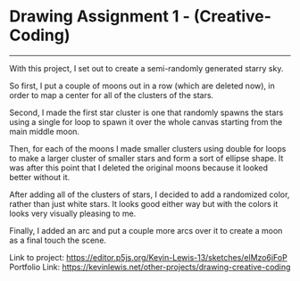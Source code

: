 # Drawing Assignment 1 - (Creative-Coding)
-------------------------------------------
With this project, I set out to create a semi-randomly generated starry sky.

So first, I put a couple of moons out in a row (which are deleted now), in
order to map a center for all of the clusters of the stars.

Second, I made the first star cluster is one that randomly spawns the
stars using a single for loop to spawn it over the whole canvas starting from the main
middle moon.

Then, for each of the moons I made smaller clusters using double for loops
to make a larger cluster of smaller stars and form a sort of ellipse shape. It was
after this point that I deleted the original moons because it looked better without it.

After adding all of the clusters of stars, I decided to add a randomized
color, rather than just white stars. It looks good either way but with the colors it looks
very visually pleasing to me.

Finally, I added an arc and put a couple more arcs over it to create a
moon as a final touch the scene.

Link to project: https://editor.p5js.org/Kevin-Lewis-13/sketches/elMzo6jFoP
Portfolio Link: https://kevinlewis.net/other-projects/drawing-creative-coding
